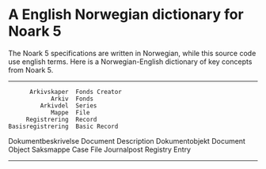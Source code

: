 A English Norwegian dictionary for Noark 5
==========================================

The Noark 5 specifications are written in Norwegian, while this source
code use english terms.  Here is a Norwegian-English dictionary of key
concepts from Noark 5.

 --------------------  ---------------------------------
          Arkivskaper  Fonds Creator
                Arkiv  Fonds
             Arkivdel  Series
                Mappe  File
         Registrering  Record
    Basisregistrering  Basic Record
  Dokumentbeskrivelse  Document Description
       Dokumentobjekt  Document Object
            Saksmappe  Case File
          Journalpost  Registry Entry
 --------------------  ---------------------------------
